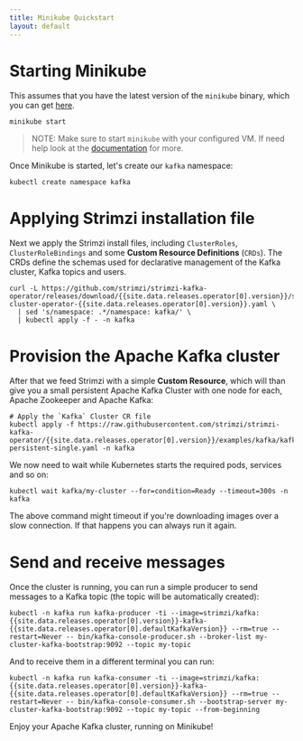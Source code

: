 ```yaml
---
title: Minikube Quickstart
layout: default
---
```


# Starting Minikube

This assumes that you have the latest version of the `minikube` binary, which you can get [here](https://kubernetes.io/docs/setup/minikube/#installation).

```shell
minikube start
```

> NOTE: Make sure to start `minikube` with your configured VM. If need help look at the [documentation](https://kubernetes.io/docs/setup/minikube/#quickstart) for more.

Once Minikube is started, let's create our `kafka` namespace:

```shell
kubectl create namespace kafka
```

# Applying Strimzi installation file

Next we apply the Strimzi install files, including `ClusterRoles`, `ClusterRoleBindings` and some **Custom Resource Definitions** (`CRDs`). The CRDs define the schemas used for declarative management of the Kafka cluster, Kafka topics and users.

```shell
curl -L https://github.com/strimzi/strimzi-kafka-operator/releases/download/{{site.data.releases.operator[0].version}}/strimzi-cluster-operator-{{site.data.releases.operator[0].version}}.yaml \
  | sed 's/namespace: .*/namespace: kafka/' \
  | kubectl apply -f - -n kafka 
```

# Provision the Apache Kafka cluster

After that we feed Strimzi with a simple **Custom Resource**, which will than give you a small persistent Apache Kafka Cluster with one node for each, Apache Zookeeper and Apache Kafka:

```shell
# Apply the `Kafka` Cluster CR file
kubectl apply -f https://raw.githubusercontent.com/strimzi/strimzi-kafka-operator/{{site.data.releases.operator[0].version}}/examples/kafka/kafka-persistent-single.yaml -n kafka 
```

We now need to wait while Kubernetes starts the required pods, services and so on:

```shell
kubectl wait kafka/my-cluster --for=condition=Ready --timeout=300s -n kafka 
```

The above command might timeout if you're downloading images over a slow connection. If that happens you can always run it again.

# Send and receive messages

Once the cluster is running, you can run a simple producer to send messages to a Kafka topic (the topic will be automatically created):

```shell
kubectl -n kafka run kafka-producer -ti --image=strimzi/kafka:{{site.data.releases.operator[0].version}}-kafka-{{site.data.releases.operator[0].defaultKafkaVersion}} --rm=true --restart=Never -- bin/kafka-console-producer.sh --broker-list my-cluster-kafka-bootstrap:9092 --topic my-topic
```

And to receive them in a different terminal you can run:

```shell
kubectl -n kafka run kafka-consumer -ti --image=strimzi/kafka:{{site.data.releases.operator[0].version}}-kafka-{{site.data.releases.operator[0].defaultKafkaVersion}} --rm=true --restart=Never -- bin/kafka-console-consumer.sh --bootstrap-server my-cluster-kafka-bootstrap:9092 --topic my-topic --from-beginning
```

Enjoy your Apache Kafka cluster, running on Minikube!
